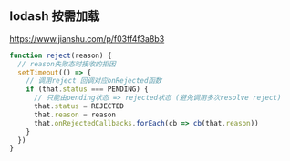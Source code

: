 ## lodash 按需加载

https://www.jianshu.com/p/f03ff4f3a8b3

```js
function reject(reason) {
  // reason失败态时接收的拒因
  setTimeout(() => {
    // 调用reject 回调对应onRejected函数
    if (that.status === PENDING) {
      // 只能由pending状态 => rejected状态 (避免调用多次resolve reject)
      that.status = REJECTED
      that.reason = reason
      that.onRejectedCallbacks.forEach(cb => cb(that.reason))
    }
  })
}
```

